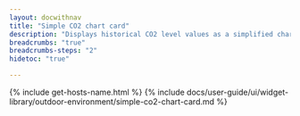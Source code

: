 ```yaml
---
layout: docwithnav
title: "Simple CO2 chart card"
description: "Displays historical CO2 level values as a simplified chart. Optionally may display the corresponding latest CO2 level value."
breadcrumbs: "true"
breadcrumbs-steps: "2"
hidetoc: "true"

---
```

{% include get-hosts-name.html %}
{% include docs/user-guide/ui/widget-library/outdoor-environment/simple-co2-chart-card.md %}
